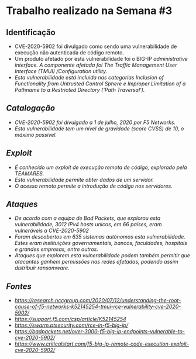 # Trabalho realizado na Semana #3


## Identificação

 - CVE-2020-5902 foi divulgado como sendo uma vulnerabilidade de execução não autenticada de código remoto.
 - Um produto afetado por esta vulnerabilidade foi o BIG-IP <em>administrative interface<em>. A componente afetada foi <em>The Traffic Management User Interface (TMUI) /Configuration utility<em>.
 - Esta vulnerabilidade está incluida nas categorias <em>Inclusion of Functionality from Untrusted Control Sphere<em> e <em>Improper Limitation of a Pathname to a Restricted Directory ('Path Traversal')<em>.

## Catalogação

- CVE-2020-5902 foi divulgado a 1 de julho, 2020 por F5 Networks.
- Esta vulnerabilidade tem um nível de gravidade (score CVSS) de 10, o máximo possível.

## Exploit

- É conhecido um exploit de execução remota de código, explorado pela <em>TEAMARES<em>.
- Esta vulnerabilidade permite obter dados de um servidor.
- O acesso remoto permite a introdução de código nos servidores.

## Ataques

- De acordo com a equipa de Bad Packets, que explorou esta vulnerabilidade, 3012 IPv4 hosts unicos, em 66 países, eram vulneráveis a CVE-2020-5902 
- Foram descobertos em 635 sistemas autónomos esta vulnerabilidade. Estes eram instituições governamentais, bancos, faculdades, hospitais e grandes empresas, entre outros.
- Ataques que explorem esta vulnerabilidade podem também permitir que atacantes ganhem permissões nas redes afetadas, podendo assim distribuir <em>ransomware<em>.

## Fontes

- https://research.nccgroup.com/2020/07/12/understanding-the-root-cause-of-f5-networks-k52145254-tmui-rce-vulnerability-cve-2020-5902/
- https://support.f5.com/csp/article/K52145254
- https://swarm.ptsecurity.com/rce-in-f5-big-ip/
- https://badpackets.net/over-3000-f5-big-ip-endpoints-vulnerable-to-cve-2020-5902/
- https://www.criticalstart.com/f5-big-ip-remote-code-execution-exploit-cve-2020-5902/


